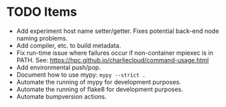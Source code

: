 # TODO Items
- Add experiment host name setter/getter. Fixes potential back-end node naming
  problems.
- Add compiler, etc. to build metadata.
- Fix run-time issue where failures occur if non-container mpiexec is in PATH.
  See: https://hpc.github.io/charliecloud/command-usage.html
- Add environmental push/pop.
- Document how to use mypy: ```mypy --strict .```
- Automate the running of mypy for development purposes.
- Automate the running of flake8 for development purposes.
- Automate bumpversion actions.
